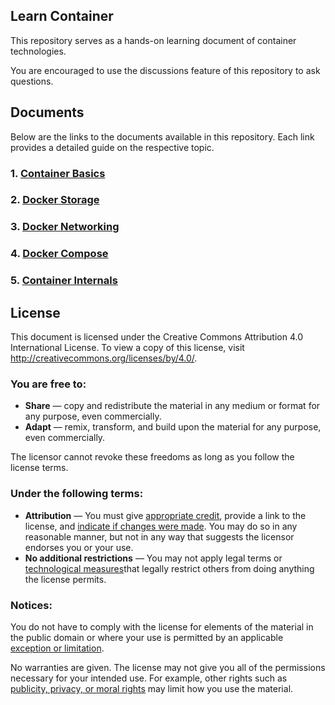 ## Learn Container

This repository serves as a hands-on learning document of container technologies.

You are encouraged to use the discussions feature of this repository to ask questions.



## Documents

Below are the links to the documents available in this repository. Each link provides a detailed guide on the respective topic.

### 1. [Container Basics](container-basics.md)


### 2. [Docker Storage](docker-storage.md)


### 3. [Docker Networking](docker-networking.md)


### 4. [Docker Compose](docker-compose.md)


### 5. [Container Internals](container-internals.md)



## License

This document is licensed under the Creative Commons Attribution 4.0 International License. To view a copy of this license, visit http://creativecommons.org/licenses/by/4.0/.

### You are free to:

- **Share** — copy and redistribute the material in any medium or format for any purpose, even commercially.
- **Adapt** — remix, transform, and build upon the material for any purpose, even commercially.

The licensor cannot revoke these freedoms as long as you follow the license terms.

### Under the following terms:

- **Attribution** — You must give [appropriate credit](https://creativecommons.org/licenses/by/4.0/deed.en#ref-appropriate-credit), provide a link to the license, and [indicate if changes were made](https://creativecommons.org/licenses/by/4.0/deed.en#ref-indicate-changes). You may do so in any reasonable manner, but not in any way that suggests the licensor endorses you or your use.
- **No additional restrictions** — You may not apply legal terms or [technological measures](https://creativecommons.org/licenses/by/4.0/deed.en#ref-technological-measures)that legally restrict others from doing anything the license permits.

### Notices:

You do not have to comply with the license for elements of the material in the public domain or where your use is permitted by an applicable [exception or limitation](https://creativecommons.org/licenses/by/4.0/deed.en#ref-exception-or-limitation).

No warranties are given. The license may not give you all of the permissions necessary for your intended use. For example, other rights such as [publicity, privacy, or moral rights](https://creativecommons.org/licenses/by/4.0/deed.en#ref-publicity-privacy-or-moral-rights) may limit how you use the material.

